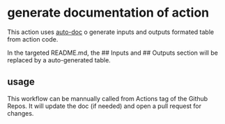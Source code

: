 # generate documentation of action


This action uses [auto-doc](https://github.com/tj-actions/auto-doc) o generate inputs and outputs formated table from action code.

In the targeted README.md, the ## Inputs and ## Outputs section will be replaced by a auto-generated table.

## usage

This workflow can be mannually called from Actions tag of the Github Repos. It will update the doc (if needed) and open a pull request for changes. 